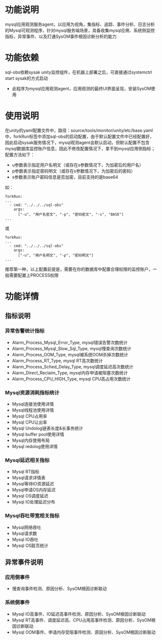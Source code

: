 # 功能说明

mysql应用观测服务agent，以应用为视角，集指标、追踪、事件分析、日志分析的Mysql可观测程序，针对mysql服务端场景，具备收集mysql应用、系统侧监控指标，异常事件、以及打通SysOM事件根因诊断分析的能力

# 功能依赖

sql-obs依赖sysak unity监控组件，在机器上部署之后，可直接通过systemctrl start sysak的方式启动

- 此程序为mysql应用观测agent，应用观测的最终UI界面呈现，安装SysOM使用
  

# 使用说明

在unity的yaml配置文件中，路径：source/tools/monitor/unity/etc/base.yaml中，forkRun标签中添加sql-obs的启动配置，由于默认配置文件中已经配置好，因此启动sysak服务情况下，mysql观测agent会默认启动，但默认配置不包含mysql数据库监控账户信息，因此不修改配置情况下，拿不到mysql应用侧指标；配置方法如下：

- u参数表示指定用户名明文（或存在s参数情况下，为加密后的用户名）
- p参数表示指定密码明文（或存在s参数情况下，为加密后的密码）
- s参数表示账户密码信息是否加密，目前支持的是base64

如：

```
forkRun:
...
  - cmd: "../../../sql-obs"
    args:
      ["-u", "用户名密文", "-p", "密码密文", "-s", "BASE"]
...
```

或

```
forkRun:
...
  - cmd: "../../../sql-obs"
    args:
      ["-u", "用户名明文", "-p", "密码明文"]
...
```

推荐第一种，以上配置前提是，需要在你的数据库中配置合理权限的监控账户，一般需要配置上PROCESS权限

# 功能详情

## 指标说明

### 异常告警统计指标

- Alarm_Process_Mysql_Error_Type, mysql错误告警次数统计
- Alarm_Process_Mysql_Slow_Sql_Type, mysql慢查询次数统计
- Alarm_Process_OOM_Type, mysql被系统OOM杀掉次数统计
- Alarm_Process_RT_Type, mysql RT高次数统计
- Alarm_Process_Sched_Delay_Type, mysql调度延迟高次数统计
- Alarm_Direct_Reclaim_Type, mysql内存申请被阻塞次数统计
- Alarm_Process_CPU_HIGH_Type, mysql CPU高占用次数统计

### Mysql资源消耗指标统计

- Mysql连接池使用详情
- Mysql线程池使用详情
- Mysql CPU占用率
- Mysql CPU让出率
- Mysql Undolog链表长度&长事务统计
- Mysql buffer pool使用详情
- Mysql内存使用布局
- Mysql redolog使用详情

### Mysql延迟相关指标

- Mysql RT指标
- Mysql请求详情表
- Mysql等待IO资源延迟
- Mysql申请OS内存延迟
- Mysql OS调度延迟
- Mysql IO处理延迟分布

### Mysql吞吐带宽相关指标

- Mysql网络吞吐
- Mysql请求数
- Mysql IO吞吐
- Mysql OS脏页统计

## 异常事件说明

### 应用侧事件

- 慢查询事件检测、原因分析、SysOM根因诊断联动

### 系统侧事件

- Mysql IO高事件、IO延迟高事件检测、原因分析、SysOM根因诊断联动
- Mysql RT高事件、调度延迟高、CPU占用高事件检测、原因分析、SysOM根因诊断联动
- Mysql OOM事件、申请内存受阻事件检测、原因分析、SysOM根因诊断联动
